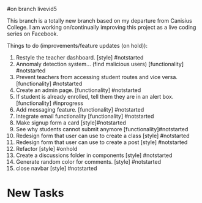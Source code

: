 #on branch livevid5

This branch is a totally new branch based on my departure from Canisius College. I am working on/continually improving this project as a live coding series on Facebook.

Things to do (improvements/feature updates (on hold)):

1. Restyle the teacher dashboard. [style] #notstarted
2. Annomaly detection system... (find malicious users) [functionality] #notstarted
3. Prevent teachers from accessing student routes and vice versa. [functionality] #notstarted
4. Create an admin page. [functionality] #notstarted
5. If student is already enrolled, tell them they are in an alert box. [functionality] #inprogress
6. Add messaging feature. [functionality] #notstarted
7. Integrate email functionality [functionality] #notstarted
8. Make signup form a card [style]#notstarted
9. See why students cannot submit anymore [functionality]#notstarted
10. Redesign form that user can use to create a class [style] #notstarted
11. Redesign form that user can use to create a post [style] #notstarted
12. Refactor [style] #onhold
13. Create a discussions folder in components [style] #notstarted
14. Generate random color for comments. [style] #notstarted
15. close navbar [style] #notstarted


# New Tasks


